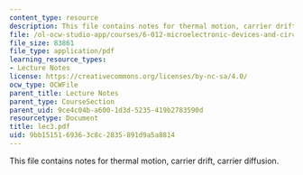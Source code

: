 ```yaml
---
content_type: resource
description: This file contains notes for thermal motion, carrier drift, carrier diffusion.
file: /ol-ocw-studio-app/courses/6-012-microelectronic-devices-and-circuits-fall-2005/9bb1515169363c8c2835891d9a5a8814_lec3.pdf
file_size: 83861
file_type: application/pdf
learning_resource_types:
- Lecture Notes
license: https://creativecommons.org/licenses/by-nc-sa/4.0/
ocw_type: OCWFile
parent_title: Lecture Notes
parent_type: CourseSection
parent_uid: 9ce4c04b-a600-1d3d-5235-419b2783590d
resourcetype: Document
title: lec3.pdf
uid: 9bb15151-6936-3c8c-2835-891d9a5a8814
---
```

This file contains notes for thermal motion, carrier drift, carrier diffusion.